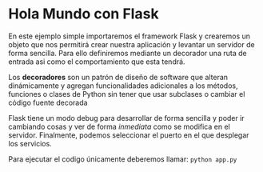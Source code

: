 # Hola Mundo con Flask

En este ejemplo simple importaremos el framework Flask y crearemos un objeto que nos permitirá crear nuestra aplicación y levantar un servidor de forma sencilla. Para ello definiremos mediante un decorador una ruta de entrada asi como el comportamiento que esta tendrá.

Los **decoradores** son un patrón de diseño de software que alteran dinámicamente y agregan funcionalidades adicionales a los métodos, funciones o clases de Python sin tener que usar subclases o cambiar el código fuente decorada

Flask tiene un modo debug para desarrollar de forma sencilla y poder ir cambiando cosas y ver de forma *inmediata* como se modifica en el servidor. Finalmente, podemos seleccionar el puerto en el que desplegar los servicios.

Para ejecutar el codigo únicamente deberemos llamar: `python app.py`
